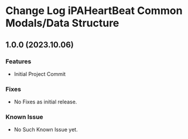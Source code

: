 # Change Log iPAHeartBeat Common Modals/Data Structure

## 1.0.0 (2023.10.06)

### Features
-   Initial Project Commit

### Fixes
-   No Fixes as initial release.

### Known Issue
-   No Such Known Issue yet.
